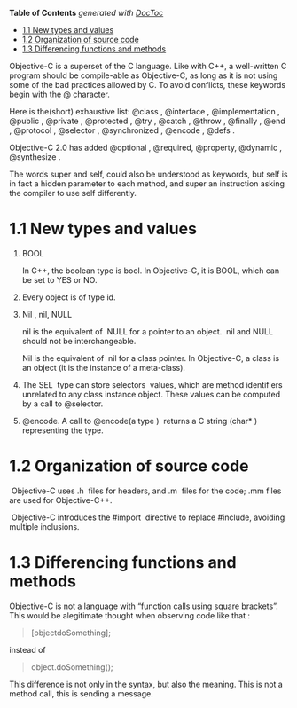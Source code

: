 <!-- START doctoc generated TOC please keep comment here to allow auto update -->
<!-- DON'T EDIT THIS SECTION, INSTEAD RE-RUN doctoc TO UPDATE -->
**Table of Contents**  *generated with [DocToc](https://github.com/thlorenz/doctoc)*

- [1.1 New types and values](#11-new-types-and-values)
- [1.2 Organization of source code](#12-organization-of-source-code)
- [1.3 Differencing functions and methods](#13-differencing-functions-and-methods)

<!-- END doctoc generated TOC please keep comment here to allow auto update -->

Objective-C is a superset of the C language. Like with C++, a well-written C program should be compile-able as Objective-C, as long as it is not using some of the bad practices allowed by C. To avoid conflicts, these keywords begin with the @ character.

Here is the(short) exhaustive list: @class , @interface , @implementation , @public , @private , @protected , @try , @catch , @throw , @finally , @end , @protocol , @selector , @synchronized , @encode , @defs .

Objective-C 2.0 has added @optional , @required, @property, @dynamic , @synthesize . 

The words super and self, could also be understood as keywords, but self is in fact a hidden parameter to each method, and super an instruction asking the compiler to use self differently.

# 1.1 New types and values

1. BOOL

   In C++, the boolean type is bool. In Objective-C, it is BOOL, which can be set to YES or NO.

2. Every object is of type id.
3. Nil , nil, NULL

   nil is the equivalent of  NULL for a pointer to an object.  nil and NULL should not be interchangeable.

   Nil is the equivalent of  nil for a class pointer. In Objective-C, a class is an object (it is the instance of a meta-class).

4. The SEL  type can store selectors  values, which are method identifiers unrelated to any class instance object. These values can be computed by a call to @selector.
5. @encode. A call to @encode(a  type )  returns a C string (char* ) representing the type.


# 1.2 Organization of source code

 Objective-C uses .h  files for headers, and .m  files for the code; .mm files are used for Objective-C++. 

 Objective-C introduces the #import  directive to replace #include, avoiding multiple inclusions.

# 1.3 Differencing functions and methods

Objective-C is not a language with “function calls using square brackets”. This would be alegitimate thought when observing code like that :

> [objectdoSomething];

instead of

> object.doSomething();

This difference is not only in the syntax, but also the meaning. This is not a method call, this is sending a message.

